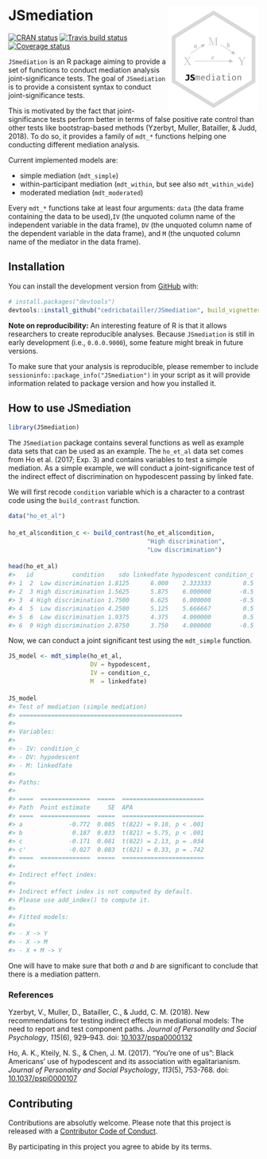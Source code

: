 
<!-- README.md is generated from README.Rmd. Please edit that file -->

# JSmediation <img src="man/figures/logo.png" align="right"/>

[![CRAN
status](https://www.r-pkg.org/badges/version/JSmediation)](https://cran.r-project.org/package=JSmediation)
[![Travis build
status](https://travis-ci.org/cedricbatailler/JSmediation.svg?branch=master)](https://travis-ci.org/cedricbatailler/JSmediation)
[![Coverage
status](https://codecov.io/gh/cedricbatailler/JSmediation/branch/master/graph/badge.svg)](https://codecov.io/github/cedricbatailler/JSmediation?branch=master)

`JSmediation` is an R package aiming to provide a set of functions to
conduct mediation analysis joint-significance tests. The goal of
`JSmediation` is to provide a consistent syntax to conduct
joint-significance tests.

This is motivated by the fact that joint-significance tests perform
better in terms of false positive rate control than other tests like
bootstrap-based methods (Yzerbyt, Muller, Batailler, & Judd, 2018). To
do so, it provides a family of `mdt_*` functions helping one conducting
different mediation analysis.

Current implemented models are:

  - simple mediation (`mdt_simple`)
  - within-participant mediation (`mdt_within`, but see also
    `mdt_within_wide`)
  - moderated mediation (`mdt_moderated`)

Every `mdt_*` functions take at least four arguments: `data` (the data
frame containing the data to be used),`IV` (the unquoted column name of
the independent variable in the data frame), `DV` (the unquoted column
name of the dependent variable in the data frame), and `M` (the unquoted
column name of the mediator in the data frame).

## Installation

<!--
You can install the released version of JSmediation from [CRAN](https://CRAN.R-project.org) with:

``` r
install.packages("JSmediation")
```
-->

You can install the development version from
[GitHub](https://github.com/) with:

``` r
# install.packages("devtools")
devtools::install_github("cedricbatailler/JSmediation", build_vignettes = TRUE)
```

**Note on reproducibility:** An interesting feature of R is that it
allows researchers to create reproducible analyses. Because
`JSmediation` is still in early development (i.e., `0.0.0.9000`), some
feature might break in future versions.

To make sure that your analysis is reproducible, please remember to
include `sessioninfo::package_info("JSmediation")` in your script as it
will provide information related to package version and how you
installed it.

## How to use JSmediation

``` r
library(JSmediation)
```

The `JSmediation` package contains several functions as well as example
data sets that can be used as an example. The `ho_et_al` data set comes
from Ho et al. (2017; Exp. 3) and contains variables to test a simple
mediation. As a simple example, we will conduct a joint-significance
test of the indirect effect of discrimination on hypodescent passing by
linked fate.

We will first recode `condition` variable which is a character to a
contrast code using the `build_contrast` function.

``` r
data("ho_et_al")

ho_et_al$condition_c <- build_contrast(ho_et_al$condition, 
                                       "High discrimination",
                                       "Low discrimination")

head(ho_et_al)
#>   id           condition    sdo linkedfate hypodescent condition_c
#> 1  2  Low discrimination 1.8125      6.000    2.333333         0.5
#> 2  3 High discrimination 1.5625      5.875    6.000000        -0.5
#> 3  4 High discrimination 1.7500      6.625    6.000000        -0.5
#> 4  5  Low discrimination 4.2500      5.125    5.666667         0.5
#> 5  6  Low discrimination 1.9375      4.375    4.000000         0.5
#> 6  9 High discrimination 2.8750      3.750    4.000000        -0.5
```

Now, we can conduct a joint significant test using the `mdt_simple`
function.

``` r
JS_model <- mdt_simple(ho_et_al, 
                       DV = hypodescent, 
                       IV = condition_c, 
                       M  = linkedfate)

JS_model
#> Test of mediation (simple mediation)
#> ==============================================
#> 
#> Variables:
#> 
#> - IV: condition_c 
#> - DV: hypodescent 
#> - M: linkedfate 
#> 
#> Paths:
#> 
#> ====  ==============  =====  =======================
#> Path  Point estimate     SE  APA                    
#> ====  ==============  =====  =======================
#> a             -0.772  0.085  t(822) = 9.10, p < .001
#> b              0.187  0.033  t(821) = 5.75, p < .001
#> c             -0.171  0.081  t(822) = 2.13, p = .034
#> c'            -0.027  0.083  t(821) = 0.33, p = .742
#> ====  ==============  =====  =======================
#> 
#> Indirect effect index:
#> 
#> Indirect effect index is not computed by default.
#> Please use add_index() to compute it.
#> 
#> Fitted models:
#> 
#> - X -> Y 
#> - X -> M 
#> - X + M -> Y
```

One will have to make sure that both *a* and *b* are significant to
conclude that there is a mediation pattern.

### References

Yzerbyt, V., Muller, D., Batailler, C., & Judd, C. M. (2018). New
recommendations for testing indirect effects in mediational models: The
need to report and test component paths. *Journal of Personality and
Social Psychology*, *115*(6), 929–943. doi:
[10.1037/pspa0000132](https://dx.doi.org/10.1037/pspa0000132)

Ho, A. K., Kteily, N. S., & Chen, J. M. (2017). “You’re one of us”:
Black Americans’ use of hypodescent and its association with
egalitarianism. *Journal of Personality and Social Psychology*,
*113*(5), 753-768. doi:
[10.1037/pspi0000107](https://dx.doi.org/10.1037/pspi0000107)

## Contributing

Contributions are absolutly welcome. Please note that this project is
released with a [Contributor Code of
Conduct](.github/CODE_OF_CONDUCT.md).

By participating in this project you agree to abide by its terms.
